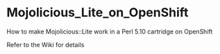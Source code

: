 # Mojolicious_Lite_on_OpenShift
How to make Mojolicious::Lite work in a Perl 5.10 cartridge on OpenShift

Refer to the Wiki for details
